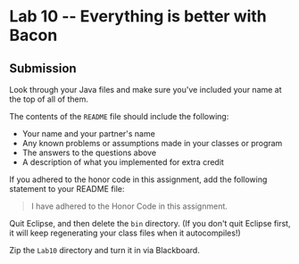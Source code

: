 # Lab 10 -- Everything is better with Bacon
## Submission

Look through your Java files and make sure you've included your name at the
top of all of them.

The contents of the `README` file should include the following:
- Your name and your partner's name
- Any known problems or assumptions made in your classes or program
- The answers to the questions above
- A description of what you implemented for extra credit

If you adhered to the honor code in this assignment, add the following statement to your README file:
> I have adhered to the Honor Code in this assignment.

Quit Eclipse, and then delete the `bin` directory.
(If you don't quit Eclipse first, it will keep regenerating your class
files when it autocompiles!)

Zip the `Lab10` directory and turn it in via Blackboard.
